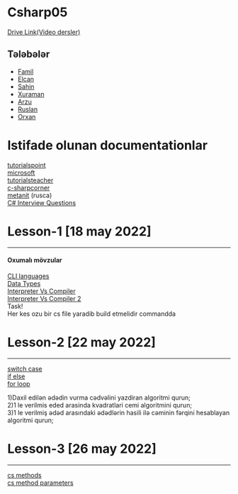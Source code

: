 # Csharp05

<a href="https://drive.google.com/drive/folders/175RHgO9v1dRiNDUrbSDMlMrXw17mLqTF?usp=sharing">Drive Link(Video dersler)</a> <br>

## Tələbələr
 - [Famil]()
 - [Elcan]()
 - [Sahin]()
 - [Xuraman]()
 - [Arzu]() 
 - [Ruslan]() 
 - [Orxan]() 

 
<h1> Istifade olunan documentationlar </h1>
<a href="https://www.tutorialspoint.com/csharp/index.htm">tutorialspoint</a> <br>
<a href="https://docs.microsoft.com/en-us/dotnet/csharp/">microsoft</a> <br>
<a href="https://www.tutorialsteacher.com/csharp">tutorialsteacher</a> <br>
<a href="https://www.c-sharpcorner.com/">c-sharpcorner</a> <br>
<a href="https://metanit.com/sharp/tutorial/2.8.php">metanit</a> (rusca)<br> 
<a href="https://www.c-sharpcorner.com/UploadFile/puranindia/C-Sharp-interview-questions/">C# Interview Questions</a> <br>

<h1> Lesson-1 [18 may 2022] </h1>
<hr>
<h4>Oxumalı mövzular</h4>
<a href="https://en.wikipedia.org/wiki/List_of_CLI_languages"> CLI languages</a> <br>
<a href="https://www.tutorialspoint.com/csharp/csharp_data_types.htm"> Data Types</a> <br>
<a href="https://www.programiz.com/article/difference-compiler-interpreter">Interpreter Vs Compiler</a> <br>
<a href="https://www.guru99.com/difference-compiler-vs-interpreter.html">Interpreter Vs Compiler 2</a> <br>
Task! <br/>
Her kes ozu bir cs file yaradib build etmelidir commandda

<h1> Lesson-2 [22 may 2022] </h1>
<hr>
<a href="https://www.tutorialsteacher.com/csharp/csharp-switch">switch case </a> <br>
<a href="https://www.tutorialsteacher.com/csharp/csharp-if-else"> if else</a> <br>
<a href="https://www.tutorialsteacher.com/csharp/csharp-for-loop">for loop </a> <br>
<a href=""> </a> 

1)Daxil edilən ədədin vurma cədvəlini yazdiran algoritmi qurun; <br>
2)1 le verilmis eded arasinda kvadratlari cemi algoritmini qurun; <br>
3)1 le verilmiş ədəd arasındaki ədədlərin hasili ilə cəminin fərqini hesablayan algoritmi qurun; <br>

<h1> Lesson-3 [26 may 2022] </h1>
<hr>
<a href="https://www.w3schools.com/cs/cs_methods.php">cs methods </a> <br>
<a href="https://www.w3schools.com/cs/cs_method_parameters.php">cs method parameters </a> <br>


